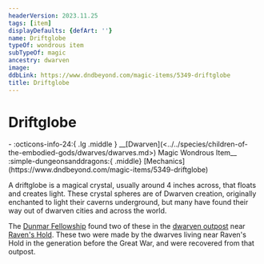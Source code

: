 ```yaml
---
headerVersion: 2023.11.25
tags: [item]
displayDefaults: {defArt: ''}
name: Driftglobe
typeOf: wondrous item
subTypeOf: magic
ancestry: dwarven
image:
ddbLink: https://www.dndbeyond.com/magic-items/5349-driftglobe
title: Driftglobe
---
```

# Driftglobe
<div class="grid cards ext-narrow-margin ext-one-column" markdown>
- :octicons-info-24:{ .lg .middle } __[Dwarven](<../../species/children-of-the-embodied-gods/dwarves/dwarves.md>) Magic Wondrous Item__  
    :simple-dungeonsanddragons:{ .middle} [Mechanics](https://www.dndbeyond.com/magic-items/5349-driftglobe) 
</div>


A driftglobe is a magical crystal, usually around 4 inches across, that floats and creates light. These crystal spheres are of Dwarven creation, originally enchanted to light their caverns underground, but many have found their way out of dwarven cities and across the world. 


The [Dunmar Fellowship](<../../people/pcs/dunmar-fellowship/dunmar-fellowship.md>) found two of these in the [dwarven outpost](<../../gazetteer/greater-dunmar/dunmari-basin/dwarven-outpost-raven-s-hold.md>) near [Raven's Hold](<../../gazetteer/greater-dunmar/dunmari-basin/raven-s-hold.md>). These two were made by the dwarves living near Raven's Hold in the generation before the Great War, and were recovered from that outpost.
